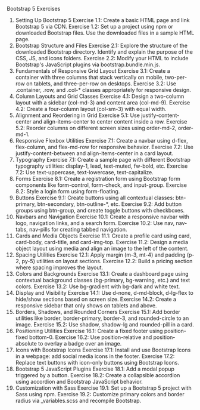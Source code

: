 Bootstrap 5 Exercises 
1. Setting Up Bootstrap 5 
Exercise 1.1: 
Create a basic HTML page and link Bootstrap 5 via CDN. 
Exercise 1.2: 
Set up a project using npm or downloaded Bootstrap files. Use the downloaded files in a sample 
HTML page. 
2. Bootstrap Structure and Files 
Exercise 2.1: 
Explore the structure of the downloaded Bootstrap directory. Identify and explain the purpose of 
the CSS, JS, and icons folders. 
Exercise 2.2: 
Modify your HTML to include Bootstrap's JavaScript plugins via bootstrap.bundle.min.js. 
3. Fundamentals of Responsive Grid Layout 
Exercise 3.1: 
Create a container with three columns that stack vertically on mobile, two-per-row on tablets, 
and three-per-row on desktops. 
Exercise 3.2: 
Use .container, .row, and .col-* classes appropriately for responsive design. 
4. Column Layouts and Grid Classes 
Exercise 4.1: 
Design a two-column layout with a sidebar (col-md-3) and content area (col-md-9). 
Exercise 4.2: 
Create a four-column layout (col-sm-3) with equal width. 
5. Alignment and Reordering in Grid 
Exercise 5.1: 
Use justify-content-center and align-items-center to center content inside a row. 
Exercise 5.2: 
Reorder columns on different screen sizes using order-md-2, order-md-1. 
6. Responsive Flexbox Utilities 
Exercise 7.1: 
Create a navbar using d-flex, flex-column, and flex-md-row for responsive behavior. 
Exercise 7.2: 
Use justify-content-between and align-items-center in a card layout. 
7. Typography 
Exercise 7.1: 
Create a sample page with different Bootstrap typography utilities: display-1, lead, text-muted, 
fw-bold, etc. 
Exercise 7.2: 
Use text-uppercase, text-lowercase, text-capitalize. 
8. Forms 
Exercise 8.1: 
Create a registration form using Bootstrap form components like form-control, form-check, and 
input-group. 
Exercise 8.2: 
Style a login form using form-floating. 
9. Buttons 
Exercise 9.1: 
Create buttons using all contextual classes: btn-primary, btn-secondary, btn-outline-*, etc. 
Exercise 9.2: 
Add button groups using btn-group, and create toggle buttons with checkboxes. 
10. Navbars and Navigation 
Exercise 10.1: 
Create a responsive navbar with logo, navigation links, and a search form. 
Exercise 10.2: 
Use nav, nav-tabs, nav-pills for creating tabbed navigation. 
11. Cards and Media Objects 
Exercise 11.1: 
Create a profile card using card, card-body, card-title, and card-img-top. 
Exercise 11.2: 
Design a media object layout using media and align an image to the left of the content. 
12. Spacing Utilities 
Exercise 12.1: 
Apply margin (m-3, mt-4) and padding (p-2, py-5) utilities on layout sections. 
Exercise 12.2: 
Build a pricing section where spacing improves the layout. 
13. Colors and Backgrounds 
Exercise 13.1: 
Create a dashboard page using contextual background classes (bg-primary, bg-warning, etc.) and 
text colors. 
Exercise 13.2: 
Use bg-gradient with bg-dark and white text. 
14. Display and Visibility 
Exercise 14.1: 
Use d-none, d-md-block, d-lg-flex to hide/show sections based on screen size. 
Exercise 14.2: 
Create a responsive sidebar that only shows on tablets and above. 
15. Borders, Shadows, and Rounded Corners 
Exercise 15.1: 
Add border utilities like border, border-primary, border-3, and rounded-circle to an image. 
Exercise 15.2: 
Use shadow, shadow-lg and rounded-pill in a card. 
16. Positioning Utilities 
Exercise 16.1: 
Create a fixed footer using position-fixed bottom-0. 
Exercise 16.2: 
Use position-relative and position-absolute to overlay a badge over an image. 
17. Icons with Bootstrap Icons 
Exercise 17.1: 
Install and use Bootstrap Icons in a webpage: add social media icons in the footer. 
Exercise 17.2: 
Replace text buttons with icon-only buttons using Bootstrap Icons. 
18. Bootstrap 5 JavaScript Plugins 
Exercise 18.1: 
Add a modal popup triggered by a button. 
Exercise 18.2: 
Create a collapsible accordion using accordion and Bootstrap JavaScript behavior. 
19. Customization with Sass 
Exercise 19.1: 
Set up a Bootstrap 5 project with Sass using npm. 
Exercise 19.2: 
Customize primary colors and border radius via _variables.scss and recompile Bootstrap.